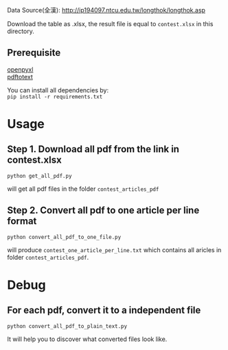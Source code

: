 Data Source(全漢):
http://ip194097.ntcu.edu.tw/longthok/longthok.asp

Download the table as .xlsx, the result file is equal to `contest.xlsx` in this directory.

## Prerequisite
[openpyxl](https://openpyxl.readthedocs.io/en/stable/) \
[pdftotext](https://github.com/jalan/pdftotext)

You can install all dependencies by: \
`pip install -r requirements.txt`

# Usage 

## Step 1. Download all pdf from the link in contest.xlsx

```bash=
python get_all_pdf.py
```
will get all pdf files in the folder `contest_articles_pdf`

## Step 2. Convert all pdf to one article per line format
```bash=
python convert_all_pdf_to_one_file.py
```
will produce `contest_one_article_per_line.txt` which contains all aricles in folder `contest_articles_pdf`.

# Debug 
## For each pdf, convert it to a independent file
```bash=
python convert_all_pdf_to_plain_text.py
```
It will help you to discover what converted files look like.


